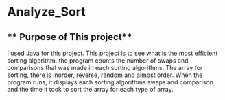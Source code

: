 # Analyze_Sort
** Purpose of This project** 
---
I used Java for this project. This project is to see what is the most efficient sorting algorithm.
the program counts the number of swaps and comparisons that was made in each sorting algorithms. 
The array for sorting, there is inorder, reverse, random and almost order.
When the program runs, it displays each sorting algorithms swaps and comparison and 
the time it took to sort the array for each type of array.
